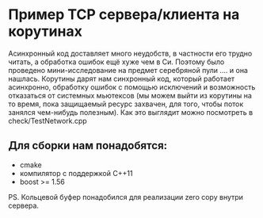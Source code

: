 Пример TCP сервера/клиента на корутинах
=======================================
Асинхронный код доставляет много неудобств, в частности его трудно читать, а обработка ошибок ещё хуже чем в Си. Поэтому было проведено мини-исследование на предмет серебряной пули .... и она нашлась. Корутины дарят нам синхронный код, который работает асинхронно, обработку ошибок с помощью исключений и возможность отказаться от системных мьютексов (мы можем выйти из корутины на то время, пока защищаемый ресурс захвачен, для того, чтобы поток занялся чем-нибудь полезным). Как это выглядит можно посмотреть в check/TestNetwork.cpp

Для сборки нам понадобятся:
------------------------------------------
- cmake
- компилятор с поддержкой C++11
- boost >= 1.56

PS.  Кольцевой буфер понадобился для реализации zero copy внутри сервера.
